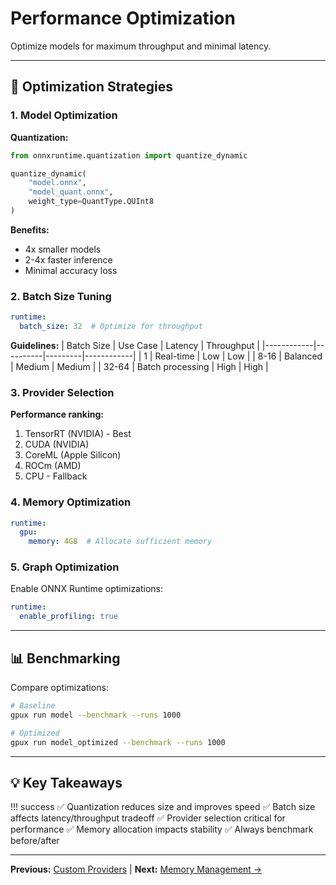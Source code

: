 # Performance Optimization

Optimize models for maximum throughput and minimal latency.

---

## 🎯 Optimization Strategies

### 1. Model Optimization

**Quantization:**
```python
from onnxruntime.quantization import quantize_dynamic

quantize_dynamic(
    "model.onnx",
    "model_quant.onnx",
    weight_type=QuantType.QUInt8
)
```

**Benefits:**
- 4x smaller models
- 2-4x faster inference
- Minimal accuracy loss

### 2. Batch Size Tuning

```yaml
runtime:
  batch_size: 32  # Optimize for throughput
```

**Guidelines:**
| Batch Size | Use Case | Latency | Throughput |
|------------|----------|---------|------------|
| 1 | Real-time | Low | Low |
| 8-16 | Balanced | Medium | Medium |
| 32-64 | Batch processing | High | High |

### 3. Provider Selection

**Performance ranking:**
1. TensorRT (NVIDIA) - Best
2. CUDA (NVIDIA)
3. CoreML (Apple Silicon)
4. ROCm (AMD)
5. CPU - Fallback

### 4. Memory Optimization

```yaml
runtime:
  gpu:
    memory: 4GB  # Allocate sufficient memory
```

### 5. Graph Optimization

Enable ONNX Runtime optimizations:
```yaml
runtime:
  enable_profiling: true
```

---

## 📊 Benchmarking

Compare optimizations:

```bash
# Baseline
gpux run model --benchmark --runs 1000

# Optimized
gpux run model_optimized --benchmark --runs 1000
```

---

## 💡 Key Takeaways

!!! success
    ✅ Quantization reduces size and improves speed
    ✅ Batch size affects latency/throughput tradeoff
    ✅ Provider selection critical for performance
    ✅ Memory allocation impacts stability
    ✅ Always benchmark before/after

---

**Previous:** [Custom Providers](custom-providers.md) | **Next:** [Memory Management →](memory-management.md)
